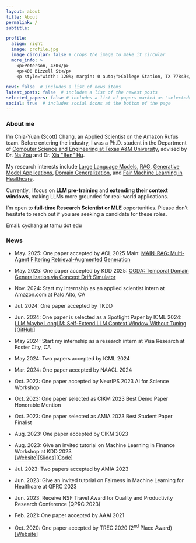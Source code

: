 ```yaml
---
layout: about
title: About
permalink: /
subtitle: 

profile:
  align: right
  image: profile.jpg
  image_circular: false # crops the image to make it circular
  more_info: >
    <p>Peterson, 430</p>
    <p>400 Bizzell St</p>
    <p style="width: 120%; margin: 0 auto;">College Station, TX 77843</p>

news: false  # includes a list of news items
latest_posts: false  # includes a list of the newest posts
selected_papers: false # includes a list of papers marked as "selected={true}"
social: true  # includes social icons at the bottom of the page
---
```


### About me

I’m Chia-Yuan (Scott) Chang, an Applied Scientist on the Amazon Rufus team. Before entering the industry, I was a Ph.D. student in the Department of [Computer Science and Engineering at Texas A&M University](https://www.tamu.edu/), advised by Dr. [Na Zou](https://nzou1.github.io/) and Dr. [Xia "Ben" Hu](https://cs.rice.edu/~xh37/index.html).

My research interests include [Large Language Models](https://openreview.net/forum?id=nkOMLBIiI7), [RAG](https://aclanthology.org/2025.acl-long.131), [Generative Model Applications](https://dl.acm.org/doi/10.1145/3711896.3736883), [Domain Generalization](https://arxiv.org/abs/2307.07181), and [Fair Machine Learning in Healthcare](https://pmc.ncbi.nlm.nih.gov/articles/PMC10785912).

Currently, I focus on **LLM pre-training** and **extending their context windows**, making LLMs more grounded for real-world applications.

I’m open to **full-time Research Scientist or MLE** opportunities. Please don’t hesitate to reach out if you are seeking a candidate for these roles.


Email: cychang at tamu dot edu

### News

- May. 2025: One paper accepted by ACL 2025 Main: [MAIN-RAG: Multi-Agent Filtering Retrieval-Augmented Generation](https://aclanthology.org/2025.acl-long.131)

- May. 2025: One paper accepted by KDD 2025: [CODA: Temporal Domain Generalization via Concept Drift Simulator](https://dl.acm.org/doi/10.1145/3711896.3736883)

- Nov. 2024: Start my internship as an applied scientist intern at Amazon.com at Palo Alto, CA

- Jul. 2024: One paper accepted by TKDD

- Jun. 2024: One paper is selected as a Spotlight Paper by ICML 2024: [LLM Maybe LongLM: Self-Extend LLM Context Window Without Tuning](https://openreview.net/forum?id=nkOMLBIiI7) [[GitHub](https://github.com/datamllab/LongLM)]

- May 2024: Start my internship as a research intern at Visa Research at Foster City, CA

- May 2024: Two papers accepted by ICML 2024

- Mar. 2024: One paper accepted by NAACL 2024

- Oct. 2023: One paper accepted by NeurIPS 2023 AI for Science Workshop

- Oct. 2023: One paper selected as CIKM 2023 Best Demo Paper Honorable Mention

- Oct. 2023: One paper selected as AMIA 2023 Best Student Paper Finalist

- Aug. 2023: One paper accepted by CIKM 2023

- Aug. 2023: Give an invited tutorial on Machine Learning in Finance Workshop at KDD 2023 \
  [[Website]](https://sites.google.com/view/kdd-mlf-2023/schedule?authuser=0)[[Slides]](http://zhimengj0326.github.io/files/Fairness_tutorial_KDD23@MLF.pdf)[[Code]](http://zhimengj0326.github.io/files/fairness_case_study.ipynb)

- Jul. 2023: Two papers accepted by AMIA 2023

- Jun. 2023: Give an invited tutorial on Fairness in Machine Learning for Healthcare at QPRC 2023

- Jun. 2023: Receive NSF Travel Award for Quality and Productivity Research Conference (QPRC 2023)

- Feb. 2021: One paper accepted by AAAI 2021

- Oct. 2020: One paper accepted by TREC 2020 (2<sup>nd</sup> Place Award) [[Website]](https://trec.nist.gov/pubs/trec29/trec2020.html)

